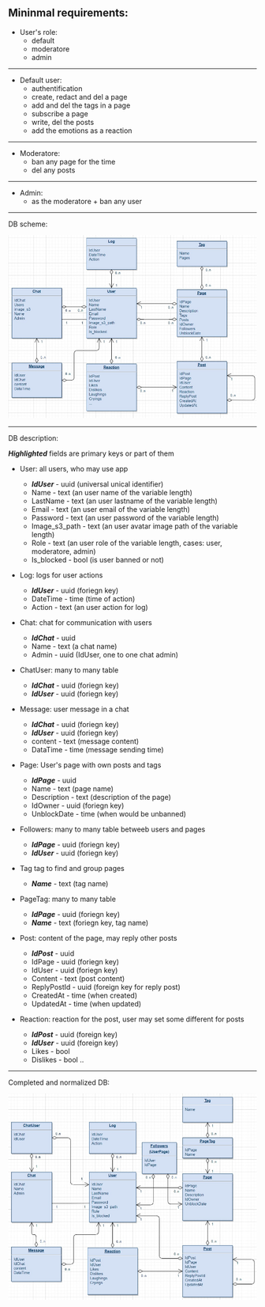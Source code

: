 ## Mininmal requirements:
* User's role:
  * default
  * moderatore
  * admin
---
* Default user:
  * authentification
  * create, redact and del a page
  * add and del the tags in a page
  * subscribe a page
  * write, del the posts
  * add the emotions as a reaction
---
* Moderatore:
  * ban any page for the time
  * del any posts
---
* Admin:
  * as the moderatore + ban any user

---
DB scheme:

![alt text](pictures/diagram.png)

---
DB description:

___Highlighted___ fields are primary keys or part of them

* User:
all users, who may use app
  * ___IdUser___ - uuid (universal unical identifier)
  * Name - text (an user name of the variable length)
  * LastName - text (an user lastname of the variable length)
  * Email - text (an user email of the variable length)
  * Password - text (an user password of the variable length)
  * Image_s3_path - text (an user avatar image path of the  variable length)
  * Role - text (an user role of the variable length, cases: user, moderatore, admin)
  * Is_blocked - bool (is user banned or not)
  
* Log:
logs for user actions
  * ___IdUser___ - uuid (foriegn key)
  * DateTime - time (time of action)
  * Action - text (an user action for log)
  
* Chat:
chat for communication with users
  * ___IdChat___ - uuid
  * Name - text (a chat name)
  * Admin - uuid (IdUser, one to one chat admin)
  
* ChatUser:
many to many table
  * ___IdChat___ - uuid (foriegn key)
  * ___IdUser___ - uuid (foriegn key)
  
* Message:
user message in a chat
  * ___IdChat___ - uuid (foriegn key)
  * ___IdUser___ - uuid (foriegn key)
  * content - text (message content)
  * DataTime - time (message sending time)
  
* Page:
User's page with own posts and tags
  * ___IdPage___ - uuid
  * Name - text (page name)
  * Description - text (description of the page)
  * IdOwner - uuid (foriegn key)
  * UnblockDate - time (when would be unbanned)
  
* Followers:
many to many table betweeb users and pages
  * ___IdPage___ - uuid (foriegn key)
  * ___IdUser___ - uuid (foriegn key)
  
* Tag
tag to find and group pages
  * ___Name___ - text (tag name)
  
* PageTag:
many to many table
  * ___IdPage___ - uuid (foriegn key)
  * ___Name___ - text (foriegn key, tag name)
  
* Post:
content of the page, may reply other posts
  * ___IdPost___ - uuid
  * IdPage - uuid (foriegn key)
  * IdUser - uuid (foriegn key)
  * Content - text (post content)
  * ReplyPostId - uuid (foreign key for reply post)
  * CreatedAt - time (when created)
  * UpdatedAt - time (when updated)
  
* Reaction:
reaction for the post, user may set some different for posts
  * ___IdPost___ - uuid (foreign key)
  * ___IdUser___ - uuid (foreign key)
  * Likes - bool
  * Dislikes - bool
  ..
---
Completed and normalized DB:

![alt text](pictures/norm_3.png)
